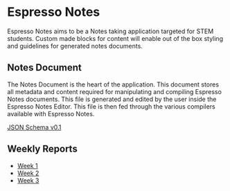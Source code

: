 # Espresso Notes

Espresso Notes aims to be a Notes taking application targeted for STEM students.
Custom made blocks for content will enable out of the box styling and guidelines for generated notes documents.

## Notes Document

The Notes Document is the heart of the application.
This document stores all metadata and content required for manipulating and compiling Espresso Notes documents.
This file is generated and edited by the user inside the Espresso Notes Editor.
This file is then fed through the various compilers available with Espresso Notes.

[JSON Schema v0.1](docs/notesdoc.schema.md)


## Weekly Reports

- [Week 1](reports/week1.md)
- [Week 2](reports/week2.md)
- [Week 3](reports/week3.md)
